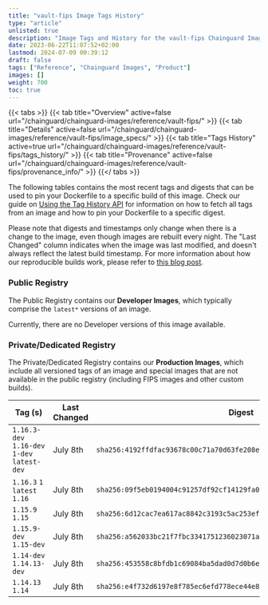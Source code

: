 ```yaml
---
title: "vault-fips Image Tags History"
type: "article"
unlisted: true
description: "Image Tags and History for the vault-fips Chainguard Image"
date: 2023-06-22T11:07:52+02:00
lastmod: 2024-07-09 00:39:12
draft: false
tags: ["Reference", "Chainguard Images", "Product"]
images: []
weight: 700
toc: true
---
```


{{< tabs >}}
{{< tab title="Overview" active=false url="/chainguard/chainguard-images/reference/vault-fips/" >}}
{{< tab title="Details" active=false url="/chainguard/chainguard-images/reference/vault-fips/image_specs/" >}}
{{< tab title="Tags History" active=true url="/chainguard/chainguard-images/reference/vault-fips/tags_history/" >}}
{{< tab title="Provenance" active=false url="/chainguard/chainguard-images/reference/vault-fips/provenance_info/" >}}
{{</ tabs >}}

The following tables contains the most recent tags and digests that can be used to pin your Dockerfile to a specific build of this image. Check our guide on [Using the Tag History API](/chainguard/chainguard-images/using-the-tag-history-api/) for information on how to fetch all tags from an image and how to pin your Dockerfile to a specific digest.

Please note that digests and timestamps only change when there is a change to the image, even though images are rebuilt every night. The "Last Changed" column indicates when the image was last modified, and doesn't always reflect the latest build timestamp. For more information about how our reproducible builds work, please refer to [this blog post](https://www.chainguard.dev/unchained/reproducing-chainguards-reproducible-image-builds).

### Public Registry
The Public Registry contains our **Developer Images**, which typically comprise the `latest*` versions of an image.

Currently, there are no Developer versions of this image available.

### Private/Dedicated Registry
The Private/Dedicated Registry contains our **Production Images**, which include all versioned tags of an image and special images that are not available in the public registry (including FIPS images and other custom builds).

| Tag (s)                                       | Last Changed | Digest                                                                    |
|-----------------------------------------------|--------------|---------------------------------------------------------------------------|
|  `1.16.3-dev` `1.16-dev` `1-dev` `latest-dev` | July 8th     | `sha256:4192ffdfac93678c00c71a70d63fe208eba1a38c26d4c455375a7dad9ca498fe` |
|  `1.16.3` `1` `latest` `1.16`                 | July 8th     | `sha256:09f5eb0194004c91257df92cf14129fa08458ae2364310ac2535bc2438702228` |
|  `1.15.9` `1.15`                              | July 8th     | `sha256:6d12cac7ea617ac8842c3193c5ac253ef9944bd44e9f70c7ffc41b6d32049c96` |
|  `1.15.9-dev` `1.15-dev`                      | July 8th     | `sha256:a562033bc21f7fbc3341751236023071a8ce0cdcce4198f85468a1e004562c8d` |
|  `1.14-dev` `1.14.13-dev`                     | July 8th     | `sha256:453558c8bfdb1c69084ba5dad0d7d0b6ea82286f6e21e939dd69c99639aa6328` |
|  `1.14.13` `1.14`                             | July 8th     | `sha256:e4f732d6197e8f785ec6efd778ece44e8e0968c10c1c3a9f8e49228900b12698` |

